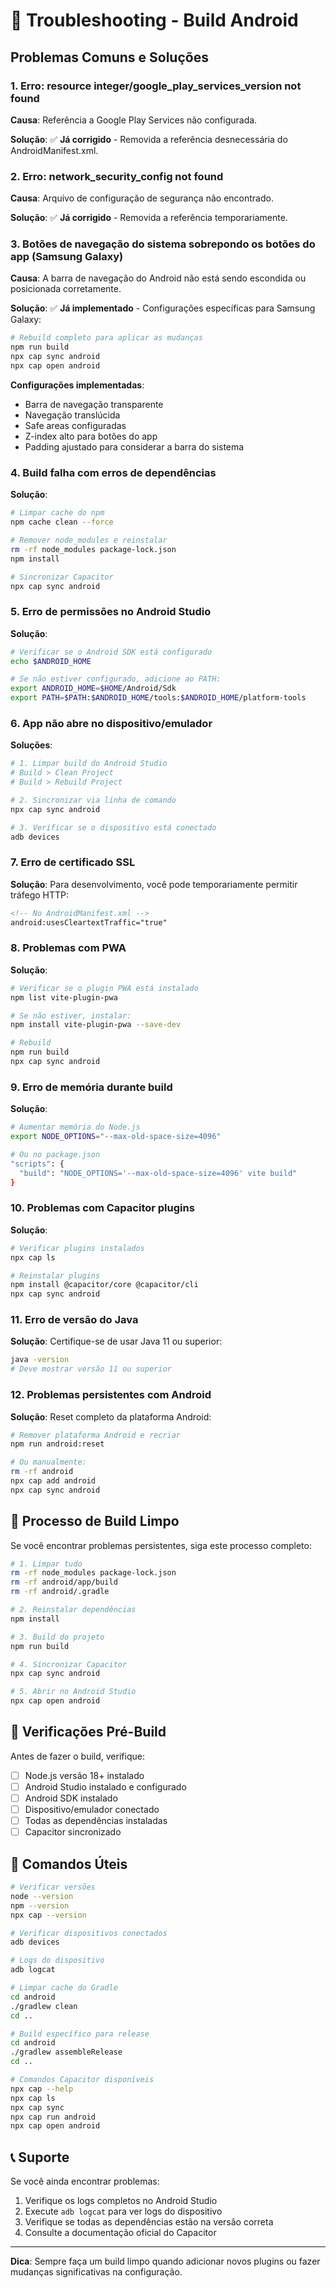 # 🔧 Troubleshooting - Build Android

## Problemas Comuns e Soluções

### 1. **Erro: resource integer/google_play_services_version not found**

**Causa**: Referência a Google Play Services não configurada.

**Solução**: ✅ **Já corrigido** - Removida a referência desnecessária do AndroidManifest.xml.

### 2. **Erro: network_security_config not found**

**Causa**: Arquivo de configuração de segurança não encontrado.

**Solução**: ✅ **Já corrigido** - Removida a referência temporariamente.

### 3. **Botões de navegação do sistema sobrepondo os botões do app (Samsung Galaxy)**

**Causa**: A barra de navegação do Android não está sendo escondida ou posicionada corretamente.

**Solução**: ✅ **Já implementado** - Configurações específicas para Samsung Galaxy:

```bash
# Rebuild completo para aplicar as mudanças
npm run build
npx cap sync android
npx cap open android
```

**Configurações implementadas**:
- Barra de navegação transparente
- Navegação translúcida
- Safe areas configuradas
- Z-index alto para botões do app
- Padding ajustado para considerar a barra do sistema

### 4. **Build falha com erros de dependências**

**Solução**:
```bash
# Limpar cache do npm
npm cache clean --force

# Remover node_modules e reinstalar
rm -rf node_modules package-lock.json
npm install

# Sincronizar Capacitor
npx cap sync android
```

### 5. **Erro de permissões no Android Studio**

**Solução**:
```bash
# Verificar se o Android SDK está configurado
echo $ANDROID_HOME

# Se não estiver configurado, adicione ao PATH:
export ANDROID_HOME=$HOME/Android/Sdk
export PATH=$PATH:$ANDROID_HOME/tools:$ANDROID_HOME/platform-tools
```

### 6. **App não abre no dispositivo/emulador**

**Soluções**:
```bash
# 1. Limpar build do Android Studio
# Build > Clean Project
# Build > Rebuild Project

# 2. Sincronizar via linha de comando
npx cap sync android

# 3. Verificar se o dispositivo está conectado
adb devices
```

### 7. **Erro de certificado SSL**

**Solução**: Para desenvolvimento, você pode temporariamente permitir tráfego HTTP:

```xml
<!-- No AndroidManifest.xml -->
android:usesCleartextTraffic="true"
```

### 8. **Problemas com PWA**

**Solução**:
```bash
# Verificar se o plugin PWA está instalado
npm list vite-plugin-pwa

# Se não estiver, instalar:
npm install vite-plugin-pwa --save-dev

# Rebuild
npm run build
npx cap sync android
```

### 9. **Erro de memória durante build**

**Solução**:
```bash
# Aumentar memória do Node.js
export NODE_OPTIONS="--max-old-space-size=4096"

# Ou no package.json
"scripts": {
  "build": "NODE_OPTIONS='--max-old-space-size=4096' vite build"
}
```

### 10. **Problemas com Capacitor plugins**

**Solução**:
```bash
# Verificar plugins instalados
npx cap ls

# Reinstalar plugins
npm install @capacitor/core @capacitor/cli
npx cap sync android
```

### 11. **Erro de versão do Java**

**Solução**: Certifique-se de usar Java 11 ou superior:
```bash
java -version
# Deve mostrar versão 11 ou superior
```

### 12. **Problemas persistentes com Android**

**Solução**: Reset completo da plataforma Android:
```bash
# Remover plataforma Android e recriar
npm run android:reset

# Ou manualmente:
rm -rf android
npx cap add android
npx cap sync android
```

## 🔄 Processo de Build Limpo

Se você encontrar problemas persistentes, siga este processo completo:

```bash
# 1. Limpar tudo
rm -rf node_modules package-lock.json
rm -rf android/app/build
rm -rf android/.gradle

# 2. Reinstalar dependências
npm install

# 3. Build do projeto
npm run build

# 4. Sincronizar Capacitor
npx cap sync android

# 5. Abrir no Android Studio
npx cap open android
```

## 📱 Verificações Pré-Build

Antes de fazer o build, verifique:

- [ ] Node.js versão 18+ instalado
- [ ] Android Studio instalado e configurado
- [ ] Android SDK instalado
- [ ] Dispositivo/emulador conectado
- [ ] Todas as dependências instaladas
- [ ] Capacitor sincronizado

## 🚀 Comandos Úteis

```bash
# Verificar versões
node --version
npm --version
npx cap --version

# Verificar dispositivos conectados
adb devices

# Logs do dispositivo
adb logcat

# Limpar cache do Gradle
cd android
./gradlew clean
cd ..

# Build específico para release
cd android
./gradlew assembleRelease
cd ..

# Comandos Capacitor disponíveis
npx cap --help
npx cap ls
npx cap sync
npx cap run android
npx cap open android
```

## 📞 Suporte

Se você ainda encontrar problemas:

1. Verifique os logs completos no Android Studio
2. Execute `adb logcat` para ver logs do dispositivo
3. Verifique se todas as dependências estão na versão correta
4. Consulte a documentação oficial do Capacitor

---

**Dica**: Sempre faça um build limpo quando adicionar novos plugins ou fazer mudanças significativas na configuração. 